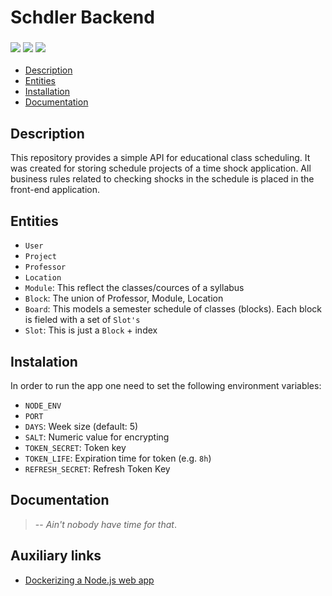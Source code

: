 # Schdler Backend

### <img src="https://img.shields.io/badge/Node.js-339933?style=for-the-badge&logo=nodedotjs&logoColor=white" /> <img src="https://img.shields.io/badge/Express.js-000000?style=for-the-badge&logo=express&logoColor=white" /> <img src="https://img.shields.io/badge/Docker-2CA5E0?style=for-the-badge&logo=docker&logoColor=white"/>

- [Description](#description)
- [Entities](#entities)
- [Installation](#installation)
- [Documentation](#documentation)

## Description
This repository provides a simple API for educational class scheduling. It was created for storing schedule projects of a time shock application. All business rules related to checking shocks in the schedule is placed in the front-end application.

## Entities
- `User`
- `Project`
- `Professor`
- `Location`
- `Module`: This reflect the classes/cources of a syllabus 
- `Block`: The union of Professor, Module, Location
- `Board`: This models a semester schedule of classes (blocks). Each block is fieled with a set of `Slot's`
- `Slot`: This is just a `Block` + index

## Instalation
In order to run the app one need to set the following environment variables:
- `NODE_ENV`
- `PORT`
- `DAYS`: Week size (default: 5)
- `SALT`: Numeric value for encrypting
- `TOKEN_SECRET`: Token key
- `TOKEN_LIFE`: Expiration time for token (e.g. `8h`)
- `REFRESH_SECRET`: Refresh Token Key

## Documentation
> -- _Ain't nobody have time for that_.

## Auxiliary links
- [Dockerizing a Node.js web app](https://nodejs.org/en/docs/guides/nodejs-docker-webapp/)